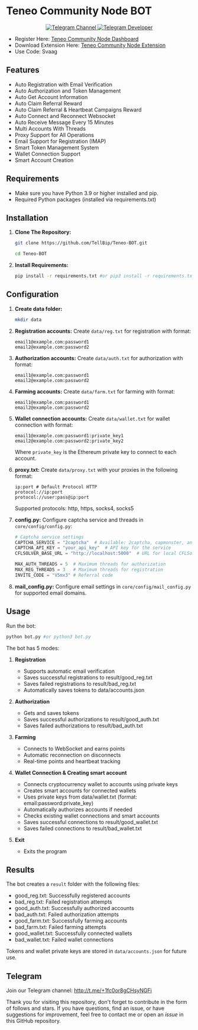 # Teneo Community Node BOT

<div align="center">
  <p align="center">
    <a href="https://t.me/+1fc0or8gCHsyNGFi">
      <img src="https://img.shields.io/badge/Telegram-Channel-blue?style=for-the-badge&logo=telegram" alt="Telegram Channel">
    </a>
    <a href="https://t.me/Tell_Bip">
      <img src="https://img.shields.io/badge/Telegram-Developer-blue?style=for-the-badge&logo=telegram" alt="Telegram Developer">
    </a>
  </p>
</div>

- Register Here: [Teneo Community Node Dashboard](https://dashboard.teneo.pro/auth/signup)
- Download Extension Here: [Teneo Community Node Extension](https://chromewebstore.google.com/detail/teneo-community-node/emcclcoaglgcpoognfiggmhnhgabppkm)
- Use Code: Svaag

## Features

- Auto Registration with Email Verification
- Auto Authorization and Token Management
- Auto Get Account Information
- Auto Claim Referral Reward
- Auto Claim Referral & Heartbeat Campaigns Reward
- Auto Connect and Reconnect Websocket
- Auto Receive Message Every 15 Minutes
- Multi Accounts With Threads
- Proxy Support for All Operations
- Email Support for Registration (IMAP)
- Smart Token Management System
- Wallet Connection Support
- Smart Account Creation

## Requirements

- Make sure you have Python 3.9 or higher installed and pip.
- Required Python packages (installed via requirements.txt)

## Installation

1. **Clone The Repository:**
   ```bash
   git clone https://github.com/TellBip/Teneo-BOT.git
   ```
   ```bash
   cd Teneo-BOT
   ```

2. **Install Requirements:**
   ```bash
   pip install -r requirements.txt #or pip3 install -r requirements.txt
   ```

## Configuration

1. **Create data folder:**
   ```bash
   mkdir data
   ```

2. **Registration accounts:** Create `data/reg.txt` for registration with format:
   ```
   email1@example.com:password1
   email2@example.com:password2
   ```

3. **Authorization accounts:** Create `data/auth.txt` for authorization with format:
   ```
   email1@example.com:password1
   email2@example.com:password2
   ```

4. **Farming accounts:** Create `data/farm.txt` for farming with format:
   ```
   email1@example.com:password1
   email2@example.com:password2
   ```

5. **Wallet connection accounts:** Create `data/wallet.txt` for wallet connection with format:
   ```
   email1@example.com:password1:private_key1
   email2@example.com:password2:private_key2
   ```
   Where `private_key` is the Ethereum private key to connect to each account.

6. **proxy.txt:** Create `data/proxy.txt` with your proxies in the following format:
   ```
   ip:port # Default Protocol HTTP
   protocol://ip:port
   protocol://user:pass@ip:port
   ```
   Supported protocols: http, https, socks4, socks5

7. **config.py:** Configure captcha service and threads in `core/config/config.py`:
   ```python
   # Captcha service settings
   CAPTCHA_SERVICE = "2captcha"  # Available: 2captcha, capmonster, anticaptcha, cflsolver
   CAPTCHA_API_KEY = "your_api_key"  # API key for the service
   CFLSOLVER_BASE_URL = "http://localhost:5000"  # URL for local CFLSolver API
   
   MAX_AUTH_THREADS = 5  # Maximum threads for authorization
   MAX_REG_THREADS = 3   # Maximum threads for registration
   INVITE_CODE = "V5mx3" # Referral code
   ```

8. **mail_config.py:** Configure email settings in `core/config/mail_config.py` for supported email domains.

## Usage

Run the bot:
```bash
python bot.py #or python3 bot.py
```

The bot has 5 modes:

1. **Registration**
   - Supports automatic email verification
   - Saves successful registrations to result/good_reg.txt
   - Saves failed registrations to result/bad_reg.txt
   - Automatically saves tokens to data/accounts.json

2. **Authorization**
   - Gets and saves tokens
   - Saves successful authorizations to result/good_auth.txt
   - Saves failed authorizations to result/bad_auth.txt

3. **Farming**
   - Connects to WebSocket and earns points
   - Automatic reconnection on disconnects
   - Real-time points and heartbeat tracking

4. **Wallet Connection & Creating smart account**
   - Connects cryptocurrency wallet to accounts using private keys
   - Creates smart accounts for connected wallets
   - Uses private keys from data/wallet.txt (format: email:password:private_key)
   - Automatically authorizes accounts if needed
   - Checks existing wallet connections and smart accounts
   - Saves successful connections to result/good_wallet.txt
   - Saves failed connections to result/bad_wallet.txt

5. **Exit**
   - Exits the program

## Results

The bot creates a `result` folder with the following files:
- good_reg.txt: Successfully registered accounts
- bad_reg.txt: Failed registration attempts
- good_auth.txt: Successfully authorized accounts
- bad_auth.txt: Failed authorization attempts
- good_farm.txt: Successfully farming accounts
- bad_farm.txt: Failed farming attempts
- good_wallet.txt: Successfully connected wallets
- bad_wallet.txt: Failed wallet connections

Tokens and wallet private keys are stored in `data/accounts.json` for future use.

## Telegram

Join our Telegram channel: http://t.me/+1fc0or8gCHsyNGFi

Thank you for visiting this repository, don't forget to contribute in the form of follows and stars.
If you have questions, find an issue, or have suggestions for improvement, feel free to contact me or open an *issue* in this GitHub repository.

